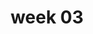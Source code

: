 ---
title: week 03
published_at: 2024-04-26
snippet: some description about the content of the post
disable_html_sanitization: true
allow_math: true
---